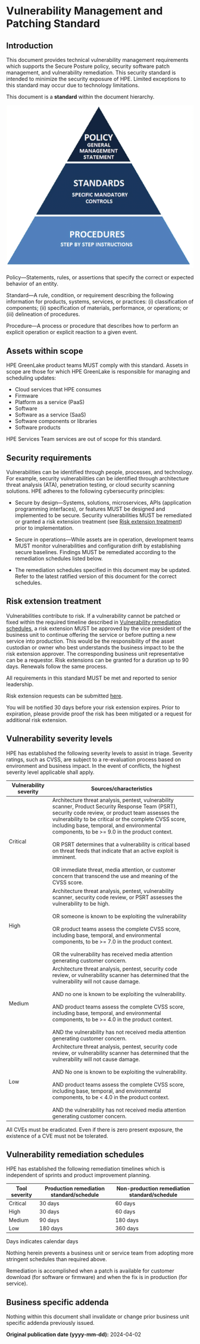 # Vulnerability Management and Patching Standard

## Introduction

This document provides technical vulnerability management requirements which supports the Secure Posture policy, security software patch management, and vulnerability remediation. This security standard is intended to minimize the security exposure of HPE. Limited exceptions to this standard may occur due to technology limitations.

This document is a **standard** within the document hierarchy.

![Standards Document Hierarchy pyramid: Policies at the top (smallest section), Standards in the middle (mid-sized section), and Procedures at the bottom (largest section)](images/document_hierarchy.png "Document Hierarchy")

Policy—Statements, rules, or assertions that specify the correct or expected behavior of an entity.

Standard—A rule, condition, or requirement describing the following information for products, systems, services, or practices: (i) classification of components; (ii) specification of materials, performance, or operations; or (iii) delineation of procedures.

Procedure—A process or procedure that describes how to perform an explicit operation or explicit reaction to a given event.

## Assets within scope

HPE GreenLake product teams MUST comply with this standard. Assets in scope are those for which HPE GreenLake is responsible for managing and scheduling updates:

* Cloud services that HPE consumes
* Firmware
* Platform as a service (PaaS)
* Software
* Software as a service (SaaS)
* Software components or libraries
* Software products

HPE Services Team services are out of scope for this standard.

## Security requirements

Vulnerabilities can be identified through people, processes, and technology. For example, security vulnerabilities can be identified through architecture threat analysis (ATA), penetration testing, or cloud security scanning solutions. HPE adheres to the following cybersecurity principles:

* Secure by design—Systems, solutions, microservices, APIs (application programming interfaces), or features MUST be designed and implemented to be secure. Security vulnerabilities MUST be remediated or granted a risk extension treatment (see [Risk extension treatment](#risk-extension-treatment)) prior to implementation.

* Secure in operations—While assets are in operation, development teams MUST monitor vulnerabilities and configuration drift by establishing secure baselines. Findings MUST be remediated according to the remediation schedules listed below.

* The remediation schedules specified in this document may be updated. Refer to the latest ratified version of this document for the correct schedules.

## Risk extension treatment

Vulnerabilities contribute to risk. If a vulnerability cannot be patched or fixed within the required timeline described in [Vulnerability remediation schedules](#vulnerability-remediation-schedules), a risk extension MUST be approved by the vice president of the business unit to continue offering the service or before putting a new service into production. This would be the responsibility of the asset custodian or owner who best understands the business impact to be the risk extension approver. The corresponding business unit representative can be a requestor. Risk extensions can be granted for a duration up to 90 days. Renewals follow the same process.

All requirements in this standard MUST be met and reported to senior leadership.

Risk extension requests can be submitted [here](https://hpe.sharepoint.com/teams/riskregister/SitePages/ITHelpdeskHome.aspx).

You will be notified 30 days before your risk extension expires.
Prior to expiration, please provide proof the risk has been mitigated or a request for additional risk extension.

## Vulnerability severity levels

HPE has established the following severity levels to assist in triage. Severity ratings, such as CVSS, are subject to a re-evaluation process based on environment and business impact. In the event of conflicts, the highest severity level applicable shall apply.

<table>
<colgroup>
<col style="width: 23%" />
<col style="width: 76%" />
</colgroup>
<thead>
<tr class="header">
<th>Vulnerability severity</th>
<th>Sources/characteristics</th>
</tr>
</thead>
<tbody>
<tr>
<td>Critical </td>
<td>Architecture threat analysis, pentest, vulnerability scanner, Product Security Response Team (PSRT), security code review, or product team assesses the vulnerability to be critical or the complete CVSS score, including base, temporal, and environmental components, to be &gt;= 9.0 in the product context.<br><br>
OR PSRT determines that a vulnerability is critical based on threat feeds that indicate that an active exploit is imminent.<br><br>
OR immediate threat, media attention, or customer concern that transcend the use and meaning of the CVSS score.  </td>
</tr>
<tr>
<td>High  </td>
<td>Architecture threat analysis, pentest, vulnerability scanner, security code review, or PSRT assesses the vulnerability to be high.<br><br>
OR someone is known to be exploiting the vulnerability<br><br>
OR product teams assess the complete CVSS score, including base, temporal, and environmental components, to be &gt;= 7.0 in the product context.<br><br>
OR the vulnerability has received media attention generating customer concern. </td>
<tr>
<td>Medium </td>
<td>Architecture threat analysis, pentest, security code review, or vulnerability scanner has determined that the vulnerability will not cause damage.<br><br>
AND no one is known to be exploiting the vulnerability.<br><br>
AND product teams assess the complete CVSS score, including base, temporal, and environmental components, to be &gt;= 4.0 in the product context.<br><br>
AND the vulnerability has not received media attention generating customer concern. </td>
</tr>
<tr>
<td>Low </td>
<td>Architecture threat analysis, pentest, security code review, or vulnerability scanner has determined that the vulnerability will not cause damage.<br><br>
AND No one is known to be exploiting the vulnerability.<br><br>
AND product teams assess the complete CVSS score, including base, temporal, and environmental components, to be &lt; 4.0 in the product context.<br><br>
AND the vulnerability has not received media attention generating customer concern. </td>
</tr>
</tbody>
</table>

All CVEs must be eradicated. Even if there is zero present exposure, the existence of a CVE must not be tolerated.

## Vulnerability remediation schedules

HPE has established the following remediation timelines which is independent of sprints and product improvement planning.

| Tool severity | Production remediation standard/schedule | Non-production remediation standard/schedule |
|---------------|------------------------------------------|----------------------------------------------|
| Critical      | 30 days                                  | 60 days                                      |
| High          | 30 days                                  | 60 days                                      |
| Medium        | 90 days                                  | 180 days                                     |
| Low           | 180 days                                 | 360 days                                     |

Days indicates calendar days

Nothing herein prevents a business unit or service team from adopting more stringent schedules than required above.

Remediation is accomplished when a patch is available for customer download (for software or firmware) and when the fix is in production (for service).

## Business specific addenda

Nothing within this document shall invalidate or change prior business unit specific addenda previously issued.

**Original publication date (yyyy-mm-dd):** 2024-04-02
